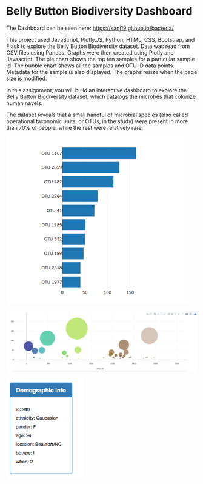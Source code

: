 # Belly Button Biodiversity Dashboard

The Dashboard can be seen here: https://sanj19.github.io/bacteria/

This project used JavaScript, Plotly.JS, Python, HTML, CSS, Bootstrap, and Flask to explore the Belly Button Biodiversity dataset. Data was read from CSV files using Pandas. Graphs were then created using Plotly and Javascript. The pie chart shows the top ten samples for a particular sample id. The bubble chart shows all the samples and OTU ID data points. Metadata for the sample is also displayed. The graphs resize when the page size is modified.

In this assignment, you will build an interactive dashboard to explore the [Belly Button Biodiversity dataset](http://robdunnlab.com/projects/belly-button-biodiversity/), which catalogs the microbes that colonize human navels.

The dataset reveals that a small handful of microbial species (also called operational taxonomic units, or OTUs, in the study) were present in more than 70% of people, while the rest were relatively rare.

![bar Chart](Images/hw01.png)

![Bubble Chart](Images/bubble_chart.png)

![hw](Images/hw03.png)

